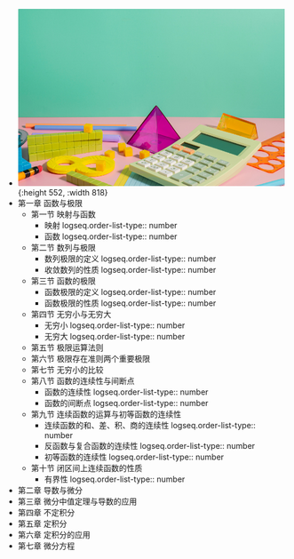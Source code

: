 - ![math.png](../assets/math_1708953661861_0.png){:height 552, :width 818}
- 第一章 函数与极限
	- 第一节 映射与函数
		- 映射
		  logseq.order-list-type:: number
		- 函数
		  logseq.order-list-type:: number
	- 第二节 数列与极限
		- 数列极限的定义
		  logseq.order-list-type:: number
		- 收敛数列的性质
		  logseq.order-list-type:: number
	- 第三节 函数的极限
		- 函数极限的定义
		  logseq.order-list-type:: number
		- 函数极限的性质
		  logseq.order-list-type:: number
	- 第四节 无穷小与无穷大
		- 无穷小
		  logseq.order-list-type:: number
		- 无穷大
		  logseq.order-list-type:: number
	- 第五节 极限运算法则
	- 第六节 极限存在准则两个重要极限
	- 第七节 无穷小的比较
	- 第八节 函数的连续性与间断点
		- 函数的连续性
		  logseq.order-list-type:: number
		- 函数的间断点
		  logseq.order-list-type:: number
	- 第九节 连续函数的运算与初等函数的连续性
		- 连续函数的和、差、积、商的连续性
		  logseq.order-list-type:: number
		- 反函数与复合函数的连续性
		  logseq.order-list-type:: number
		- 初等函数的连续性
		  logseq.order-list-type:: number
	- 第十节 闭区间上连续函数的性质
		- 有界性
		  logseq.order-list-type:: number
- 第二章 导数与微分
- 第三章 微分中值定理与导数的应用
- 第四章 不定积分
- 第五章 定积分
- 第六章 定积分的应用
- 第七章 微分方程